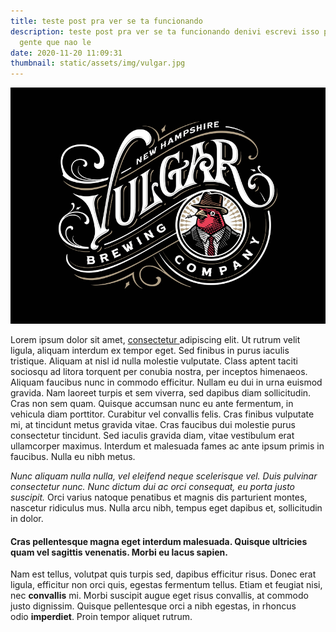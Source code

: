 ```yaml
---
title: teste post pra ver se ta funcionando
description: teste post pra ver se ta funcionando denivi escrevi isso pq tem
  gente que nao le
date: 2020-11-20 11:09:31
thumbnail: static/assets/img/vulgar.jpg
---
```

<!--StartFragment-->



![adsasda](static/assets/img/vulgar.jpg "dasdasda")

Lorem ipsum dolor sit amet, [consectetur ](hhttp://www.gabehercules.me)adipiscing elit. Ut rutrum velit ligula, aliquam interdum ex tempor eget. Sed finibus in purus iaculis tristique. Aliquam at nisl id nulla molestie vulputate. Class aptent taciti sociosqu ad litora torquent per conubia nostra, per inceptos himenaeos. Aliquam faucibus nunc in commodo efficitur. Nullam eu dui in urna euismod gravida. Nam laoreet turpis et sem viverra, sed dapibus diam sollicitudin. Cras non sem quam. Quisque accumsan nunc eu ante fermentum, in vehicula diam porttitor. Curabitur vel convallis felis. Cras finibus vulputate mi, at tincidunt metus gravida vitae. Cras faucibus dui molestie purus consectetur tincidunt. Sed iaculis gravida diam, vitae vestibulum erat ullamcorper maximus. Interdum et malesuada fames ac ante ipsum primis in faucibus. Nulla eu nibh metus.

*Nunc aliquam nulla nulla, vel eleifend neque scelerisque vel. Duis pulvinar consectetur nunc. Nunc dictum dui ac orci consequat, eu porta justo suscipit.* Orci varius natoque penatibus et magnis dis parturient montes, nascetur ridiculus mus. Nulla arcu nibh, tempus eget dapibus et, sollicitudin in dolor.

#### Cras pellentesque magna eget interdum malesuada. Quisque ultricies quam vel sagittis venenatis. Morbi eu lacus sapien.

Nam est tellus, volutpat quis turpis sed, dapibus efficitur risus. Donec erat ligula, efficitur non orci quis, egestas fermentum tellus. Etiam et feugiat nisi, nec **convallis** mi. Morbi suscipit augue eget risus convallis, at commodo justo dignissim. Quisque pellentesque orci a nibh egestas, in rhoncus odio **imperdiet**. Proin tempor aliquet rutrum.







<!--EndFragment-->